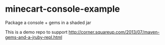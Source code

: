 minecart-console-example
========================

Package a console + gems in a shaded jar

This is a demo repo to support http://corner.squareup.com/2013/07/maven-gems-and-a-jruby-repl.html
